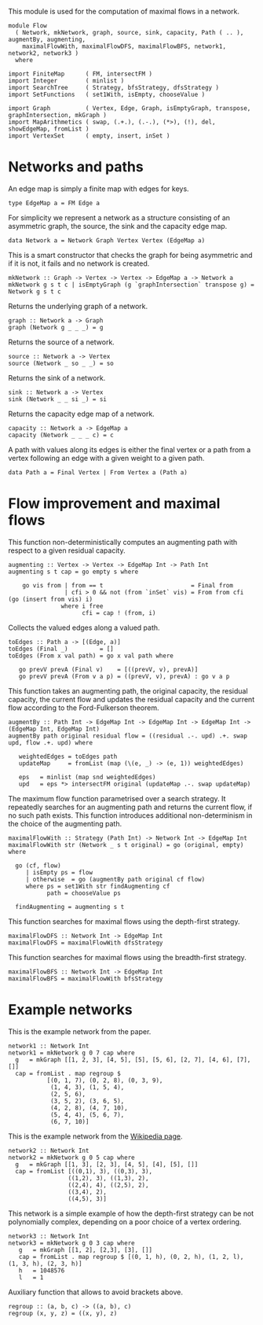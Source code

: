 This module is used for the computation of maximal flows in a network.

``` 
module Flow 
  ( Network, mkNetwork, graph, source, sink, capacity, Path ( .. ), augmentBy, augmenting,
    maximalFlowWith, maximalFlowDFS, maximalFlowBFS, network1, network2, network3 ) 
  where

import FiniteMap      ( FM, intersectFM )
import Integer        ( minlist )
import SearchTree     ( Strategy, bfsStrategy, dfsStrategy )
import SetFunctions   ( set1With, isEmpty, chooseValue )
```

``` 
import Graph          ( Vertex, Edge, Graph, isEmptyGraph, transpose, graphIntersection, mkGraph )
import MapArithmetics ( swap, (.+.), (.-.), (*>), (!), del, showEdgeMap, fromList ) 
import VertexSet      ( empty, insert, inSet )
```

Networks and paths
==================

An edge map is simply a finite map with edges for keys.

``` 
type EdgeMap a = FM Edge a
```

For simplicity we represent a network as a structure consisting of an
asymmetric graph, the source, the sink and the capacity edge map.

``` 
data Network a = Network Graph Vertex Vertex (EdgeMap a)
```

This is a smart constructor that checks the graph for being asymmetric
and if it is not, it fails and no network is created.

``` 
mkNetwork :: Graph -> Vertex -> Vertex -> EdgeMap a -> Network a
mkNetwork g s t c | isEmptyGraph (g `graphIntersection` transpose g) = Network g s t c
```

Returns the underlying graph of a network.

``` 
graph :: Network a -> Graph
graph (Network g _ _ _) = g
```

Returns the source of a network.

``` 
source :: Network a -> Vertex
source (Network _ so _ _) = so
```

Returns the sink of a network.

``` 
sink :: Network a -> Vertex
sink (Network _ _ si _) = si
```

Returns the capacity edge map of a network.

``` 
capacity :: Network a -> EdgeMap a
capacity (Network _ _ _ c) = c
```

A path with values along its edges is either the final vertex or a path
from a vertex following an edge with a given weight to a given path.

``` 
data Path a = Final Vertex | From Vertex a (Path a)
```

Flow improvement and maximal flows
==================================

This function non-deterministically computes an augmenting path with
respect to a given residual capacity.

``` 
augmenting :: Vertex -> Vertex -> EdgeMap Int -> Path Int
augmenting s t cap = go empty s where

    go vis from | from == t                         = Final from
                | cfi > 0 && not (from `inSet` vis) = From from cfi (go (insert from vis) i)
               where i free
                     cfi = cap ! (from, i)
```

Collects the valued edges along a valued path.

``` 
toEdges :: Path a -> [(Edge, a)]
toEdges (Final _)         = []
toEdges (From x val path) = go x val path where
```

``` 
   go prevV prevA (Final v)    = [((prevV, v), prevA)]
   go prevV prevA (From v a p) = ((prevV, v), prevA) : go v a p
```

This function takes an augmenting path, the original capacity, the
residual capacity, the current flow and updates the residual capacity
and the current flow according to the Ford-Fulkerson theorem.

``` 
augmentBy :: Path Int -> EdgeMap Int -> EdgeMap Int -> EdgeMap Int -> (EdgeMap Int, EdgeMap Int)
augmentBy path original residual flow = ((residual .-. upd) .+. swap upd, flow .+. upd) where

   weightedEdges = toEdges path
   updateMap     = fromList (map (\(e, _) -> (e, 1)) weightedEdges)

   eps   = minlist (map snd weightedEdges)
   upd   = eps *> intersectFM original (updateMap .-. swap updateMap)
```

The maximum flow function parametrised over a search strategy. It
repeatedly searches for an augmenting path and returns the current flow,
if no such path exists. This function introduces additional
non-determinism in the choice of the augmenting path.

``` 
maximalFlowWith :: Strategy (Path Int) -> Network Int -> EdgeMap Int
maximalFlowWith str (Network _ s t original) = go (original, empty) where

  go (cf, flow) 
     | isEmpty ps = flow
     | otherwise  = go (augmentBy path original cf flow)
     where ps = set1With str findAugmenting cf
           path = chooseValue ps

  findAugmenting = augmenting s t
```

This function searches for maximal flows using the depth-first strategy.

``` 
maximalFlowDFS :: Network Int -> EdgeMap Int
maximalFlowDFS = maximalFlowWith dfsStrategy
```

This function searches for maximal flows using the breadth-first
strategy.

``` 
maximalFlowBFS :: Network Int -> EdgeMap Int
maximalFlowBFS = maximalFlowWith bfsStrategy
```

Example networks
================

This is the example network from the paper.

``` 
network1 :: Network Int
network1 = mkNetwork g 0 7 cap where
  g   = mkGraph [[1, 2, 3], [4, 5], [5], [5, 6], [2, 7], [4, 6], [7], []]
  cap = fromList . map regroup $
           [(0, 1, 7), (0, 2, 8), (0, 3, 9),
            (1, 4, 3), (1, 5, 4),
            (2, 5, 6),
            (3, 5, 2), (3, 6, 5),
            (4, 2, 8), (4, 7, 10),
            (5, 4, 4), (5, 6, 7),
            (6, 7, 10)]
```

This is the example network from the [Wikipedia
page](http://en.wikipedia.org/wiki/Maximal_flow).

``` 
network2 :: Network Int
network2 = mkNetwork g 0 5 cap where
  g   = mkGraph [[1, 3], [2, 3], [4, 5], [4], [5], []]
  cap = fromList [((0,1), 3), ((0,3), 3), 
                 ((1,2), 3), ((1,3), 2), 
                 ((2,4), 4), ((2,5), 2), 
                 ((3,4), 2), 
                 ((4,5), 3)]
```

This network is a simple example of how the depth-first strategy can be
not polynomially complex, depending on a poor choice of a vertex
ordering.

``` 
network3 :: Network Int
network3 = mkNetwork g 0 3 cap where
   g   = mkGraph [[1, 2], [2,3], [3], []]
   cap = fromList . map regroup $ [(0, 1, h), (0, 2, h), (1, 2, l), (1, 3, h), (2, 3, h)]
   h   = 1048576
   l   = 1
```

Auxiliary function that allows to avoid brackets above.

``` 
regroup :: (a, b, c) -> ((a, b), c)
regroup (x, y, z) = ((x, y), z)
```

